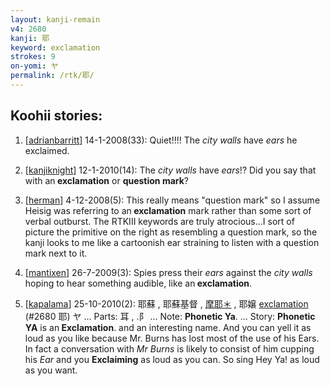 ```yaml
---
layout: kanji-remain
v4: 2680
kanji: 耶
keyword: exclamation
strokes: 9
on-yomi: ヤ
permalink: /rtk/耶/
---
```


## Koohii stories: 

1) [<a href="http://kanji.koohii.com/profile/adrianbarritt">adrianbarritt</a>] 14-1-2008(33): Quiet!!!! The <em>city walls</em> have <em>ears</em> he exclaimed.

2) [<a href="http://kanji.koohii.com/profile/kanjiknight">kanjiknight</a>] 12-1-2010(14): The <em>city walls</em> have <em>ears</em>!? Did you say that with an<strong> exclamation</strong> or <strong>question mark</strong>?

3) [<a href="http://kanji.koohii.com/profile/herman">herman</a>] 4-12-2008(5): This really means &quot;question mark&quot; so I assume Heisig was referring to an<strong> exclamation</strong> mark rather than some sort of verbal outburst. The RTKIII keywords are truly atrocious...I sort of picture the primitive on the right as resembling a question mark, so the kanji looks to me like a cartoonish ear straining to listen with a question mark next to it.

4) [<a href="http://kanji.koohii.com/profile/mantixen">mantixen</a>] 26-7-2009(3): Spies press their <em>ears</em> against the <em>city walls</em> hoping to hear something audible, like an<strong> exclamation</strong>.

5) [<a href="http://kanji.koohii.com/profile/kapalama">kapalama</a>] 25-10-2010(2): 耶蘇 , 耶蘇基督 , <a href="midori://search?text=摩耶＊">摩耶＊</a> , 耶嬢 <a href="../v4/2680.html">exclamation</a> (#2680 耶) ヤ ... Parts: 耳 , .阝 ... Note: <strong>Phonetic Ya</strong>. ... Story: <strong>Phonetic YA</strong> is an<strong> Exclamation</strong>. and an interesting name. And you can yell it as loud as you like because Mr. Burns has lost most of the use of his Ears. In fact a conversation with <em>Mr Burns</em> is likely to consist of him cupping his <em>Ear</em> and you <strong>Exclaiming</strong> as loud as you can. So sing Hey Ya! as loud as you want.

